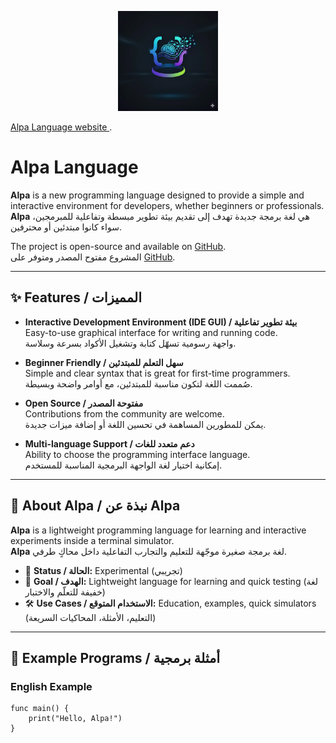 <p align="center">
    <img src="vscode-alpa/images/icon.png" alt="Alpa Logo" width="160" />
    <br />
</p>



[Alpa Language website ](https://ahmed-eldesoky284.github.io/Alpa-Language/).  
# Alpa Language

**Alpa** is a new programming language designed to provide a simple and interactive environment for developers, whether beginners or professionals.  
**Alpa** هي لغة برمجة جديدة تهدف إلى تقديم بيئة تطوير مبسطة وتفاعلية للمبرمجين، سواء كانوا مبتدئين أو محترفين.  

The project is open-source and available on [GitHub](https://github.com/ahmed-eldesoky284/Alpa-Language).  
المشروع مفتوح المصدر ومتوفر على [GitHub](https://github.com/ahmed-eldesoky284/Alpa-Language).  

---

## ✨ Features / المميزات

- **Interactive Development Environment (IDE GUI) / بيئة تطوير تفاعلية**  
  Easy-to-use graphical interface for writing and running code.  
  واجهة رسومية تسهّل كتابة وتشغيل الأكواد بسرعة وسلاسة.  

- **Beginner Friendly / سهل التعلم للمبتدئين**  
  Simple and clear syntax that is great for first-time programmers.  
  صُممت اللغة لتكون مناسبة للمبتدئين، مع أوامر واضحة وبسيطة.  

- **Open Source / مفتوحة المصدر**  
  Contributions from the community are welcome.  
  يمكن للمطورين المساهمة في تحسين اللغة أو إضافة ميزات جديدة.  

- **Multi-language Support / دعم متعدد للغات**  
  Ability to choose the programming interface language.  
  إمكانية اختيار لغة الواجهة البرمجية المناسبة للمستخدم.  

---

## 📖 About Alpa / نبذة عن Alpa

**Alpa** is a lightweight programming language for learning and interactive experiments inside a terminal simulator.  
**Alpa** لغة برمجة صغيرة موجّهة للتعليم والتجارب التفاعلية داخل محاكٍ طرفي.  

- 🧪 **Status / الحالة:** Experimental (تجريبي)  
- 🎯 **Goal / الهدف:** Lightweight language for learning and quick testing (لغة خفيفة للتعلّم والاختبار)  
- 🛠️ **Use Cases / الاستخدام المتوقع:** Education, examples, quick simulators (التعليم، الأمثلة، المحاكيات السريعة)  

---

## 📝 Example Programs / أمثلة برمجية

### English Example

```alpa
func main() {
    print("Hello, Alpa!")
}
```





